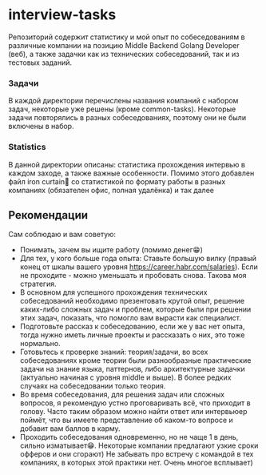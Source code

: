 # interview-tasks
Репозиторий содержит статистику и мой опыт по собеседованиям в различные компании на позицию 
Middle Backend Golang Developer (веб), а также задачки как из технических собеседований, так и из тестовых заданий.

### Задачи
В каждой директории перечислены названия компаний с набором задач, некоторые уже решены (кроме common-tasks).
Некоторые задачи повторялись в разных собеседованиях, поэтому они не были включены в набор.

### Statistics
В данной директории описаны: статистика прохождения интервью в каждом заходе, а также важные особенности.
Помимо этого добавлен файл iron curtain👻 со статистикой по формату работы в разных компаниях 
(обязателен офис, полная удалёнка) и так далее

## Рекомендации
Сам соблюдаю и вам советую:
* Понимать, зачем вы ищите работу (помимо денег😁)
* Для тех, у кого больше года опыта: Ставьте большую вилку (правый конец от шкалы вашего уровня https://career.habr.com/salaries). 
Если не проходите - можно уменьшать и пробовать снова. Такова моя стратегия.
* В основном для успешного прохождения технических собеседований необходимо презентовать крутой опыт, решение 
каких-либо сложных задач и проблем, которые были при решении этих задач, показать, что помогло вам вырасти как 
специалист.
* Подготовьте рассказ к собеседованию, если же у вас нет опыта, 
тогда нужно иметь личные проекты и рассказать о них, это тоже нормально.
* Готовьтесь к проверке знаний: теория/задачи, во всех собеседованиях кроме теории были разнообразные 
практические задачи на знание языка, паттернов, либо архитектурные задачки (актуально начиная с уровня middle и выше). 
В более редких случаях на собеседовании только теория.
* Во время собеседования, для решения задач или сложных вопросов, я рекомендую устно проговаривать всё, что приходит 
в голову. Часто таким образом можно найти ответ или интервьюер поймёт, что вы имеете представление об каком-то 
вопросе и добавит вам баллов в карму.
* Проходить собеседования одновременно, но не чаще 1 в день, сильно изматывает😁. Некоторые компании предлагают 
узкие сроки офферов и они сгорают)
Не забывать про встречу с командой в тех компаниях, в которых этой практики нет. Очень многое всплывает)